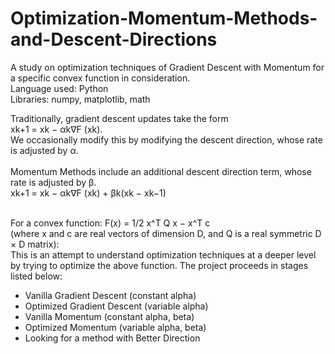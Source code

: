 # Optimization-Momentum-Methods-and-Descent-Directions
A study on optimization techniques of Gradient Descent with Momentum for a specific convex function in consideration.
<br> Language used: Python
<br> Libraries: numpy, matplotlib, math

Traditionally, gradient descent updates take the form
<br>xk+1 = xk − αk∇F (xk). <br>We occasionally modify this by modifying the descent direction, whose rate is adjusted by α. 
<br><br>
Momentum Methods include an additional descent direction term, whose rate is adjusted by β.
<br>xk+1 = xk − αk∇F (xk) + βk(xk − xk−1)

<br>For a convex function: F(x) = 1/2 x^T Q x − x^T c
<br>(where x and c are real vectors of dimension D, and Q is a real symmetric D × D matrix):
<br>This is an attempt to understand optimization techniques at a deeper level by trying to optimize the above function. The project proceeds in stages listed below:


* Vanilla Gradient Descent (constant alpha)
* Optimized Gradient Descent (variable alpha)
* Vanilla Momentum (constant alpha, beta)
* Optimized Momentum (variable alpha, beta)
* Looking for a method with Better Direction
